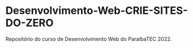 # Desenvolvimento-Web-CRIE-SITES-DO-ZERO
Repositório do curso de Desenvolvimento Web do ParaíbaTEC 2022.
